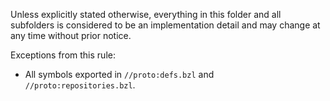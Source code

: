 Unless explicitly stated otherwise, everything in this folder and all subfolders
is considered to be an implementation detail and may change at any time without
prior notice.

Exceptions from this rule:
  - All symbols exported in `//proto:defs.bzl` and `//proto:repositories.bzl`.

